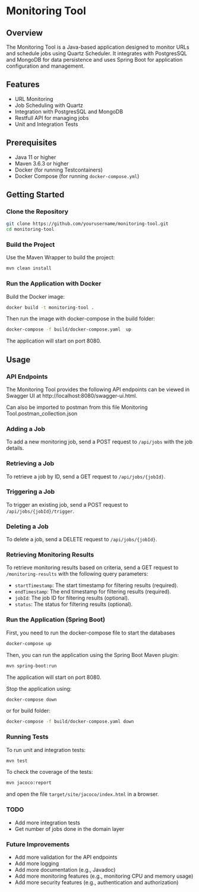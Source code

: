 
# Monitoring Tool

## Overview
The Monitoring Tool is a Java-based application designed to monitor URLs and schedule jobs using Quartz Scheduler. It integrates with PostgresSQL and MongoDB for data persistence and uses Spring Boot for application configuration and management.

## Features
- URL Monitoring
- Job Scheduling with Quartz
- Integration with PostgresSQL and MongoDB
- Restfull API for managing jobs
- Unit and Integration Tests

## Prerequisites
- Java 11 or higher
- Maven 3.6.3 or higher
- Docker (for running Testcontainers)
- Docker Compose (for running `docker-compose.yml`)

## Getting Started

### Clone the Repository
```sh
git clone https://github.com/yourusername/monitoring-tool.git
cd monitoring-tool
```

### Build the Project
Use the Maven Wrapper to build the project:
```sh
mvn clean install
```

### Run the Application with Docker
Build the Docker image:
```sh
docker build -t monitoring-tool .
```

Then run the image with docker-compose in the build folder:
```sh
docker-compose -f build/docker-compose.yaml  up 
```

The application will start on port 8080.

## Usage
### API Endpoints
The Monitoring Tool provides the following API endpoints can be viewed in Swagger UI at http://localhost:8080/swagger-ui.html.

Can also be imported to postman from this file Monitoring Tool.postman_collection.json

### Adding a Job
To add a new monitoring job, send a POST request to `/api/jobs` with the job details.

### Retrieving a Job
To retrieve a job by ID, send a GET request to `/api/jobs/{jobId}`.

### Triggering a Job
To trigger an existing job, send a POST request to `/api/jobs/{jobId}/trigger`.

### Deleting a Job
To delete a job, send a DELETE request to `/api/jobs/{jobId}`.

### Retrieving Monitoring Results
To retrieve monitoring results based on criteria, send a GET request to `/monitoring-results` with the following query parameters:
- `startTimestamp`: The start timestamp for filtering results (required).
- `endTimestamp`: The end timestamp for filtering results (required).
- `jobId`: The job ID for filtering results (optional).
- `status`: The status for filtering results (optional).



### Run the Application (Spring Boot)  
First, you need to run the docker-compose file to start the databases
```sh
docker-compose up
```
Then, you can run the application using the Spring Boot Maven plugin:
```sh
mvn spring-boot:run
```
The application will start on port 8080.

Stop the application using:
```sh
docker-compose down
```
or for build folder:
```sh
docker-compose -f build/docker-compose.yaml down
```

### Running Tests
To run unit and integration tests:
```sh
mvn test
```

To check the coverage of the tests:
```sh
mvn jacoco:report
```
and open the file `target/site/jacoco/index.html` in a browser.

### TODO
- Add more integration tests
- Get number of jobs done in the domain layer

### Future Improvements
- Add more validation for the API endpoints
- Add more logging
- Add more documentation (e.g., Javadoc)
- Add more monitoring features (e.g., monitoring CPU and memory usage)
- Add more security features (e.g., authentication and authorization)

